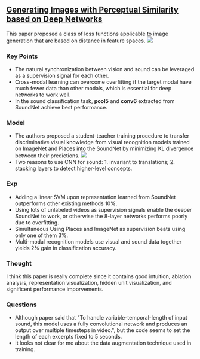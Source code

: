 ## [Generating Images with Perceptual Similarity based on Deep Networks]()

This paper proposed a class of loss functions applicable to image generation that are based on distance in feature spaces.
![](https://cloud.githubusercontent.com/assets/7057863/21340329/b809b78a-c6c0-11e6-8e41-2aa264dc84a0.png)

### Key Points

- The natural synchronization between vision and sound can be leveraged as a supervision signal for each other.
- Cross-modal learning can overcome overfitting if the target modal have much fewer data than other modals, which is essential for deep networks to work well.
- In the sound classification task, **pool5** and **conv6** extracted from SoundNet achieve best performance.

### Model
- The authors proposed a student-teacher training procedure to transfer discriminative visual knowledge from visual recognition models 
trained on ImageNet and Places into the SoundNet by minimizing KL divergence between their predictions.
![](https://cloud.githubusercontent.com/assets/7057863/20856609/05fe12d6-b94e-11e6-8c92-995ee84fe0d7.png)
- Two reasons to use CNN for sound: 1. invariant to translations; 2. stacking layers to detect higher-level concepts.


### Exp

- Adding a linear SVM upon representation learned from SoundNet outperforms other existing methods 10%.
- Using lots of unlabeled videos as supervision signals enable the deeper SoundNet to work, or otherwise the 8-layer networks 
performs poorly due to overfitting.
- Simultaneous Using Places and ImageNet as supervision beats using only one of them 3%.
- Multi-modal recognition models use visual and sound data together yields 2% gain in classification accuracy.

### Thought
I think this paper is really complete since it contains good intuition, ablation analysis, representation visualization, hidden unit visualization, and significent performance imporvements.

### Questions
- Although paper said that "To handle variable-temporal-length of input sound, this model uses a fully convolutional network and produces an output over multiple timesteps in video.", but the code seems to set the length of each excerpts fixed to 5 seconds.
- It looks not clear for me about the data augmentation technique used in training.
